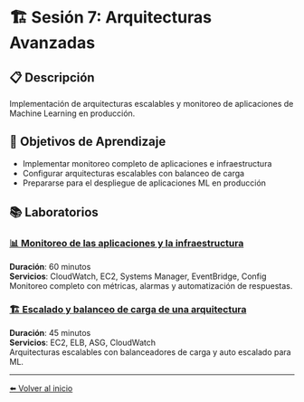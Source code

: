 # 🏗️ Sesión 7: Arquitecturas Avanzadas

## 📋 Descripción
Implementación de arquitecturas escalables y monitoreo de aplicaciones de Machine Learning en producción.

## 🎯 Objetivos de Aprendizaje
- Implementar monitoreo completo de aplicaciones e infraestructura
- Configurar arquitecturas escalables con balanceo de carga
- Prepararse para el despliegue de aplicaciones ML en producción

## 📚 Laboratorios

### [📊 Monitoreo de las aplicaciones y la infraestructura](./monitoreo-de-las-aplicaciones-y-la-infraestructura/)
**Duración**: 60 minutos  
**Servicios**: CloudWatch, EC2, Systems Manager, EventBridge, Config  
Monitoreo completo con métricas, alarmas y automatización de respuestas.

### [🏗️ Escalado y balanceo de carga de una arquitectura](./escalado-y-balanceo-de-carga-de-una-arquitectura/)
**Duración**: 45 minutos  
**Servicios**: EC2, ELB, ASG, CloudWatch  
Arquitecturas escalables con balanceadores de carga y auto escalado para ML.

---

[⬅️ Volver al inicio](../README.md)
